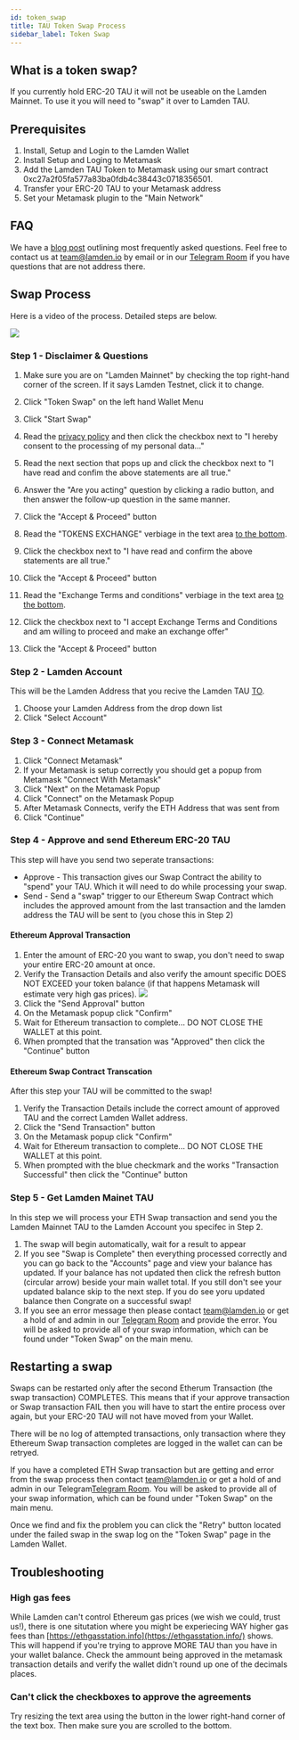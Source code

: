 ```yaml
---
id: token_swap
title: TAU Token Swap Process
sidebar_label: Token Swap
---
```


## What is a token swap?
If you currently hold ERC-20 TAU it will not be useable on the Lamden Mainnet.  To use it you will need to "swap" it over to Lamden TAU.
 
## Prerequisites
1. Install, Setup and Login to the Lamden Wallet
2. Install Setup and Loging to Metamask
3. Add the Lamden TAU Token to Metamask using our smart contract 0xc27a2f05fa577a83ba0fdb4c38443c0718356501.
4. Transfer your ERC-20 TAU to your Metamask address
5. Set your Metamask plugin to the "Main Network"

## FAQ
We have a [blog post](https://blog.lamden.io/lamden-tau-token-swap-faq-cb68ab59c38d) outlining most frequently asked questions. Feel free to contact us at team@lamden.io by email or in our [Telegram Room](https://t.me/lamdenchat) if you have questions that are not address there.

## Swap Process
Here is a video of the process. Detailed steps are below.
 
![](/img/wallet/gif/1.0.0_token_swap.gif)

### Step 1 - Disclaimer & Questions
1. Make sure you are on "Lamden Mainnet" by checking the top right-hand corner of the screen.  If it says Lamden Testnet, click  it to change.
2. Click "Token Swap" on the left hand Wallet Menu
3. Click "Start Swap"
4. Read the [privacy policy](https://www.lamden.io/privacy) and then click the checkbox next to "I hereby consent to the processing of my personal data..."
5. Read the next section that pops up and click the checkbox next to "I have read and confim the above statements are all true."
6. Answer the "Are you acting" question by clicking a radio button, and then answer the follow-up question in the same manner.
7. Click the "Accept & Proceed" button

8. Read the "TOKENS EXCHANGE" verbiage in the text area <u>to the bottom</u>.
7. Click the checkbox next to "I have read and confirm the above statements are all true."
9. Click the "Accept & Proceed" button

10. Read the "Exchange Terms and conditions" verbiage in the text area <u>to the bottom</u>.
11. Click the checkbox next to "I accept Exchange Terms and Conditions and am willing to proceed and make an exchange offer"
12. Click the "Accept & Proceed" button

### Step 2 - Lamden Account
This will be the Lamden Address that you recive the Lamden TAU <u>TO</u>.
1. Choose your Lamden Address from the drop down list
2. Click "Select Account"

### Step 3 - Connect Metamask
1. Click "Connect Metamask"
2. If your Metamask is setup correctly you should get a popup from Metamask "Connect With Metamask"
3. Click "Next" on the Metamask Popup
4. Click "Connect" on the Metamask Popup
5. After Metamask Connects, verify the ETH Address that was sent from
6. Click "Continue"

### Step 4 - Approve and send Ethereum ERC-20 TAU
This step will have you send two seperate transactions:
* Approve - This transaction gives our Swap Contract the ability to "spend" your TAU. Which it will need to do while processing your swap.
* Send - Send a "swap" trigger to our Ethereum Swap Contract which includes the approved amount from the last transaction and the lamden address the TAU will be sent to (you chose this in Step 2)

#### Ethereum Approval Transaction
1. Enter the amount of ERC-20 you want to swap, you don't need to swap your entire ERC-20 amount at once.
2. Verify the Transaction Details and also verify the amount specific DOES NOT EXCEED your token balance (if that happens Metamask will estimate very high gas prices).
![](/img/wallet/confirm_swap_amount.png)
3. Click the "Send Approval" button
4. On the Metamask popup click "Confirm"
5. Wait for Ethereum transaction to complete... DO NOT CLOSE THE WALLET at this point.
6. When prompted that the transation was "Approved" then click the "Continue" button

#### Ethereum Swap Contract Transcation
After this step your TAU will be committed to the swap!
1. Verify the Transaction Details include the correct amount of approved TAU and the correct Lamden Wallet address.
2. Click the "Send Transaction" button
3. On the Metamask popup click "Confirm"
4. Wait for Ethereum transaction to complete... DO NOT CLOSE THE WALLET at this point.
6. When prompted with the blue checkmark and the works "Transaction Successful" then click the "Continue" button


### Step 5 - Get Lamden Mainet TAU
In this step we will process your ETH Swap transaction and send you the Lamden Mainnet TAU to the Lamden Account you specifec in Step 2.
1. The swap will begin automatically, wait for a result to appear
2. If you see "Swap is Complete" then everything processed correctly and you can go back to the "Accounts" page and view your balance has updated. If your balance has not updated then click the refresh button (circular arrow) beside your main wallet total.  If you still don't see your updated balance skip to the next step.  If you do see yoru updated balance then Congrate on a successful swap!
3. If you see an error message then please contact team@lamden.io or get a hold of and admin in our [Telegram Room](https://t.me/lamdenchat) and provide the error.  You will be asked to provide all of your swap information, which can be found under "Token Swap" on the main menu.


## Restarting a swap
Swaps can be restarted only after the second Etherum Transaction (the swap transaction) COMPLETES. This means that if your approve transaction or Swap transaction FAIL then you will have to start the entire process over again, but your ERC-20 TAU will not have moved from your Wallet.

There will be no log of attempted transactions, only transaction where they Ethereum Swap transaction completes are logged in the wallet can can be retryed.

If you have a completed ETH Swap transaction but are getting and error from the swap process then contact team@lamden.io or get a hold of and admin in our Telegram[Telegram Room](https://t.me/lamdenchat). You will be asked to provide all of your swap information, which can be found under "Token Swap" on the main menu.

Once we find and fix the problem you can click the "Retry" button located under the failed swap in the swap log on the "Token Swap" page in the Lamden Wallet.


## Troubleshooting

### High gas fees
While Lamden can't control Ethereum gas prices (we wish we could, trust us!), there is one situtation where you might be experiecing WAY higher gas fees than [https://ethgasstation.info](https://ethgasstation.info/) shows.  This will happend if you're trying to approve MORE TAU than you have in your wallet balance.  Check the ammount being approved in the metamask transaction details and verify the wallet didn't round up one of the decimals places.

### Can't click the checkboxes to approve the agreements
Try resizing the text area using the button in the lower right-hand corner of the text box.  Then make sure you are scrolled to the bottom.